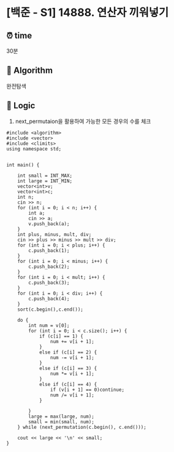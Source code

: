 # [백준 - S1] 14888. 연산자 끼워넣기
 
## ⏰  **time**
30분

## :pushpin: **Algorithm**
완전탐색


## :round_pushpin: **Logic**
1. next_permutaion을 활용하여 가능한 모든 경우의 수를 체크
```#include <iostream>
#include <algorithm>
#include <vector>
#include <climits>
using namespace std;


int main() {
	
	int small = INT_MAX;
	int large = INT_MIN;
	vector<int>v;
	vector<int>c;
	int n;
	cin >> n;
	for (int i = 0; i < n; i++) {
		int a;
		cin >> a;
		v.push_back(a);
	}
	int plus, minus, mult, div;
	cin >> plus >> minus >> mult >> div;
	for (int i = 0; i < plus; i++) {
		c.push_back(1);
	}
	for (int i = 0; i < minus; i++) {
		c.push_back(2);
	}
	for (int i = 0; i < mult; i++) {
		c.push_back(3);
	}
	for (int i = 0; i < div; i++) {
		c.push_back(4);
	}
	sort(c.begin(),c.end());

	do {
		int num = v[0];
		for (int i = 0; i < c.size(); i++) {
			if (c[i] == 1) {
				num += v[i + 1];
			}
			else if (c[i] == 2) {
				num -= v[i + 1];
			}
			else if (c[i] == 3) {
				num *= v[i + 1];
			}
			else if (c[i] == 4) {
				if (v[i + 1] == 0)continue;
				num /= v[i + 1];
			}
			
		}
		large = max(large, num);
		small = min(small, num);
	} while (next_permutation(c.begin(), c.end()));
	
	cout << large << '\n' << small;
}
```
